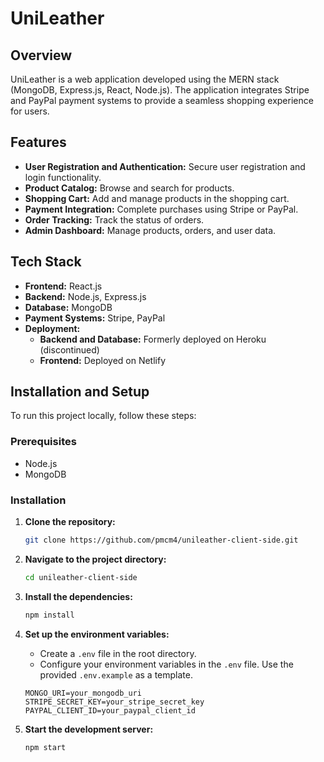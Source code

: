 # UniLeather

## Overview
UniLeather is a web application developed using the MERN stack (MongoDB, Express.js, React, Node.js). The application integrates Stripe and PayPal payment systems to provide a seamless shopping experience for users.

## Features
- **User Registration and Authentication:** Secure user registration and login functionality.
- **Product Catalog:** Browse and search for products.
- **Shopping Cart:** Add and manage products in the shopping cart.
- **Payment Integration:** Complete purchases using Stripe or PayPal.
- **Order Tracking:** Track the status of orders.
- **Admin Dashboard:** Manage products, orders, and user data.

## Tech Stack
- **Frontend:** React.js
- **Backend:** Node.js, Express.js
- **Database:** MongoDB
- **Payment Systems:** Stripe, PayPal
- **Deployment:**
  - **Backend and Database:** Formerly deployed on Heroku (discontinued)
  - **Frontend:** Deployed on Netlify

## Installation and Setup
To run this project locally, follow these steps:

### Prerequisites
- Node.js
- MongoDB

### Installation
1. **Clone the repository:**
    ```bash
    git clone https://github.com/pmcm4/unileather-client-side.git
    ```
2. **Navigate to the project directory:**
    ```bash
    cd unileather-client-side
    ```
3. **Install the dependencies:**
    ```bash
    npm install
    ```
4. **Set up the environment variables:**
    - Create a `.env` file in the root directory.
    - Configure your environment variables in the `.env` file. Use the provided `.env.example` as a template.
    ```plaintext
    MONGO_URI=your_mongodb_uri
    STRIPE_SECRET_KEY=your_stripe_secret_key
    PAYPAL_CLIENT_ID=your_paypal_client_id
    ```

5. **Start the development server:**
    ```bash
    npm start
    ```

